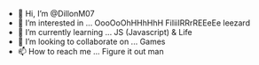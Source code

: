 - 👋 Hi, I’m @DillonM07
- 👀 I’m interested in ... OooOoOhHHhHhH FiIiiIRRrREEeEe leezard
- 🌱 I’m currently learning ... JS (Javascript) & Life
- 💞️ I’m looking to collaborate on ... Games
- 📫 How to reach me ... Figure it out man
